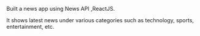Built a news app using News API ,ReactJS. 

It shows latest news under various categories such as technology, sports, entertainment, etc.
